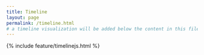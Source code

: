 ```yaml
---
title: Timeline
layout: page
permalink: /timeline.html
# a timeline visualization will be added below the content in this file
---
```


{% include feature/timelinejs.html %}